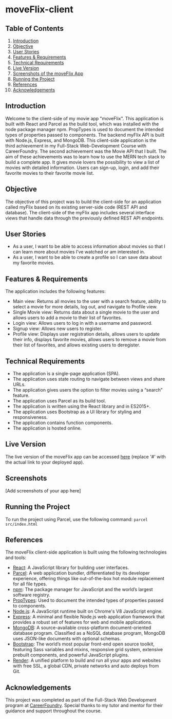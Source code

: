 # moveFlix-client

## Table of Contents

1. [Introduction](#Introduction)
2. [Objective](#Objective)
3. [User Stories](#User-Stories)
4. [Features & Requirements](#Features-&-Requirements)
5. [Technical Requirements](#Technical-Requirements)
6. [Live Version](#Live-Version)
7. [Screenshots of the moveFlix App](#Screenshots)
8. [Running the Project](#Running-the-Project)
9. [References](#References)
10. [Acknowledgements](Acknowldedgements)

## Introduction

Welcome to the client-side of my movie app "moveFlix". This application is built with React and Parcel as the build tool, which was installed with the node package manager npm. PropTypes is used to document the intended types of properties passed to components. The backend myFlix API is built with Node.js, Express, and MongoDB. This client-side application is the third achievement in my Full-Stack Web-Development Course with CareerFoundry. The second achievement was the Movie API that I built. The aim of these achievements was to learn how to use the MERN tech stack to build a complete app. It gives movie lovers the possibility to view a list of movies with detailed information. Users can sign-up, login, and add their favorite movies to their favorite movie list.

## Objective

The objective of this project was to build the client-side for an application called myFlix based on its existing server-side code (REST API and database). The client-side of the myFlix app includes several interface views that handle data through the previously defined REST API endpoints.

## User Stories

-   As a user, I want to be able to access information about movies so that I can learn more about movies I’ve watched or am interested in.
-   As a user, I want to be able to create a profile so I can save data about my favorite movies.

## Features & Requirements

The application includes the following features:

-   Main view: Returns all movies to the user with a search feature, ability to select a movie for more details, log out, and navigate to Profile view.
-   Single Movie view: Returns data about a single movie to the user and allows users to add a movie to their list of favorites.
-   Login view: Allows users to log in with a username and password.
-   Signup view: Allows new users to register.
-   Profile view: Displays user registration details, allows users to update their info, displays favorite movies, allows users to remove a movie from their list of favorites, and allows existing users to deregister.

## Technical Requirements

-   The application is a single-page application (SPA).
-   The application uses state routing to navigate between views and share URLs.
-   The application gives users the option to filter movies using a “search” feature.
-   The application uses Parcel as its build tool.
-   The application is written using the React library and in ES2015+.
-   The application uses Bootstrap as a UI library for styling and responsiveness.
-   The application contains function components.
-   The application is hosted online.

## Live Version

The live version of the moveFlix app can be accessed [here](#) (replace '#' with the actual link to your deployed app).

## Screenshots

[Add screenshots of your app here]

## Running the Project

To run the project using Parcel, use the following command: `parcel src/index.html`

## References

The moveFlix client-side application is built using the following technologies and tools:

-   [React](https://reactjs.org/): A JavaScript library for building user interfaces.
-   [Parcel](https://parceljs.org/): A web application bundler, differentiated by its developer experience, offering things like out-of-the-box hot module replacement for all file types.
-   [npm](https://www.npmjs.com/): The package manager for JavaScript and the world’s largest software registry.
-   [PropTypes](https://www.npmjs.com/package/prop-types): Used to document the intended types of properties passed to components.
-   [Node.js](https://nodejs.org/en/): A JavaScript runtime built on Chrome's V8 JavaScript engine.
-   [Express](https://expressjs.com/): A minimal and flexible Node.js web application framework that provides a robust set of features for web and mobile applications.
-   [MongoDB](https://www.mongodb.com/): A source-available cross-platform document-oriented database program. Classified as a NoSQL database program, MongoDB uses JSON-like documents with optional schemas.
-   [Bootstrap](https://getbootstrap.com/): The world’s most popular front-end open source toolkit, featuring Sass variables and mixins, responsive grid system, extensive prebuilt components, and powerful JavaScript plugins.
-   [Render](https://render.com/): A unified platform to build and run all your apps and websites with free SSL, a global CDN, private networks and auto deploys from Git.

## Acknowledgements

This project was completed as part of the Full-Stack Web Development program at [CareerFoundry](https://www.careerfoundry.com/). Special thanks to my tutor and mentor for their guidance and support throughout the course.
